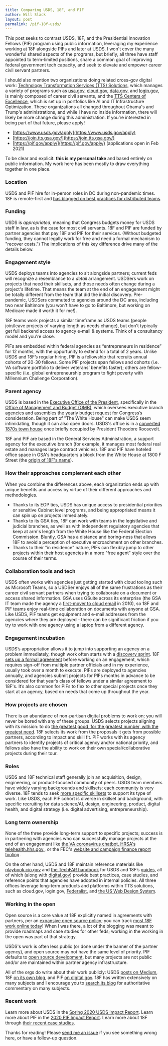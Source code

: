 ```yaml
---
title: Comparing USDS, 18F, and PIF
author: Will Slack
layout: post
permalink: /pif-18f-usds/
---
```


This post seeks to contrast USDS, 18F, and the Presidential Innovation Fellows (PIF) program using public information, leveraging my experience working at 18F alongside PIFs and later at USDS. I won't cover the many wonderful shared aspects of the programs, but briefly, all three have staff appointed to term-limited positions, share a common goal of improving federal government tech capacity, and seek to elevate and empower career civil servant partners.

I should also mention two organizations doing related cross-gov digital work: [Technology Transformation Services (TTS) Solutions](https://www.gsa.gov/about-us/organization/federal-acquisition-service/technology-transformation-services/tts-solutions), which manages a variety of programs such as [usa.gov](https://usa.gov), [cloud.gov](https://cloud.gov), [data.gov](https://data.gov), and [login.gov](https://login.gov), is mainly composed of career civil servants, and the [TTS Centers of Excellence](https://coe.gsa.gov/), which is set up in portfolios like AI and IT Infrastructure Optimization. These organizations all changed throughout Obama's and Trump's administrations, and while I have no inside information, there will likely be more change during this administration. If you’re interested in being part of that future, please apply! 

- [https://www.usds.gov/apply](https://www.usds.gov/apply)
- [https://join.tts.gsa.gov/](https://join.tts.gsa.gov/)
- [https://pif.gov/apply/](https://pif.gov/apply/) (applications open in Feb 2021)

To be clear and explicit: **this is my personal take** and based entirely on public information. My work here has been mostly to draw everything together in one place.

### Location

USDS and PIF hire for in-person roles in DC during non-pandemic times. 18F is remote-first and [has blogged on best practices for distributed teams](https://18f.gsa.gov/2015/10/15/best-practices-for-distributed-teams/).

### Funding

USDS is *appropriated*, meaning that Congress budgets money for USDS staff in law, as is the case for most civil servants. 18F and PIF are funded by partner agencies that pay 18F and PIF for their services. (Without budgeted funding, they cannot legally work for free and need a formal mechanism to "recover costs.") The implications of this key difference drive many of the details below.

### Engagement style

USDS deploys teams into agencies to sit alongside partners; current feds will recognize a resemblance to a *detail* arrangement. USDSers work on projects that need their skillsets, and those needs often change during a project's lifetime. That means the team at the end of an engagement might be totally different from the team that did the initial discovery. Pre-pandemic, USDSers commuted to agencies around the DC area, including two near Baltimore (you won't have to go to Baltimore, but working on Medicare made it worth it for me!).

18F teams work projects a similar timeframe as USDS teams (people join/leave projects of varying length as needs change), but don't typically get full backend access to agency e-mail & systems. Think of a consultancy model and you're close.

PIFs are embedded within federal agencies as “entrepreneurs in residence” for 12 months, with the opportunity to extend for a total of 2 years. Unlike USDS and 18F’s regular hiring, PIF is a fellowship that recruits annual cohorts of 20-30 fellows. Some PIF projects span fellows and cohorts (i.e. VA software portfolio to deliver veterans’ benefits faster); others are fellow-specific (i.e. global entrepreneurship program to fight poverty with Millennium Challenge Corporation).

### Parent agency

USDS is based in the [Executive Office of the President](https://www.whitehouse.gov/administration/executive-office-of-the-president/), specifically in the [Office of Management and Budget (OMB)](https://www.whitehouse.gov/omb/), which oversees executive branch agencies and assembles the yearly budget request for Congress’s consideration. Being part of "The White House" can make USDS seem intimidating, though it can also open doors. USDS's office is in a [converted 1870s town house](https://www.federaltimes.com/it-networks/2018/07/25/inside-the-agency-where-you-wish-you-worked/) once briefly occupied by President Theodore Roosevelt.

18F and PIF are based in the General Services Administration, a support agency for the executive branch (for example, it manages most federal real estate and manages large contract vehicles). 18F and PIF have hoteled office space in GSA's headquarters a block from the White House at 1800 F Street (the [origin of 18F's name](https://18f.gsa.gov/about/#history-and-funding)).

### How their approaches complement each other

When you combine the differences above, each organization ends up with unique benefits and access by virtue of their different approaches and methodologies.

- Thanks to its EOP ties, USDS has unique access to presidential priorities or sensitive Cabinet level programs, and being appropriated means it can spin up on projects immediately.
- Thanks to its GSA ties, 18F can work with teams in the legistlative and judicial branches, as well as with independent regulatory agencies that keep at arm's length from the White House like the Federal Election Commission. Bluntly, GSA has a distance and boring-ness that allows 18F to avoid a perception of executive encroachment on other branches.
- Thanks to their "in residence" nature, PIFs can flexibly jump to other projects within their host agencies in a more "free agent" style over the course of their terms.

### Collaboration tools and tech

USDS often works with agencies just getting started with cloud tooling such as Microsoft Teams, so a USDSer enjoys all of the same frustrations as their career civil servant partners when trying to collaborate on a document or access shared information. GSA uses GSuite across its enterprise (the GSA IT team made the agency a [first-mover to cloud email](https://www.gsa.gov/about-us/newsroom/news-releases/gsa-becomes-first-federal-agency-to-move-email-to-the-cloud-agencywide) in 2010), so 18F and PIF teams enjoy real-time collaboration on documents with anyone at GSA. Like USDS, PIF teams get equipment and e-mail addresses from the agencies where they are deployed - there can be significant friction if you try to work with one agency using a laptop from a different agency.

### Engagement incubation

USDS’s appropriation allows it to jump into supporting an agency on a problem immediately, though work often starts with a [discovery sprint](https://www.linkedin.com/pulse/government-discovery-sprint-playbook-how-lessons-learned-kathy-pham/). 18F [sets up a formal agreement](https://18f.gsa.gov/how-we-work/) before working on an engagement, which requires sign-off from multiple partner officials and in my experience, usually took over a month to execute. PIFs are deployed to agencies annually, and agencies submit projects for PIFs months in advance to be considered for that year’s class of fellows under a similar agreement to 18F's. It’s also common for PIFs to flex to other special projects once they start at an agency, based on needs that come up throughout the year.

### How projects are chosen

There is an abundance of non-partisan digital problems to work on; you will never be bored with any of these groups. USDS selects projects aligning with its mission: to do [the greatest good, for the greatest number, with the greatest need](https://www.usds.gov/mission). 18F selects its work from the proposals it gets from possible partners, according to impact and skill fit. PIF works with its agency partners to identify projects of critical agency and/or national priority, and fellows also have the ability to work on their own special/collaborative projects during their tour.

### Roles

USDS and 18F technical staff generally join an acquisition, design, engineering, or product-focused community of peers. USDS team members have widely varying backgrounds and skillsets; [each community](https://www.usds.gov/how-we-work) is very diverse. 18F tends to seek [more specific skillsets](https://join.tts.gsa.gov/join/consulting-software-engineer/) to support its type of work. Like USDS, each PIF cohort is diverse in skillset and background, with specific recruiting for data science/AI, design, engineering, product, digital health, and digital strategy (i.e. digital advertising, entrepreneurship).

### Long term ownership

None of the three provide long-term support to specific projects; success is in partnering with agencies who can successfully manage projects at the end of an engagement like [the VA coronavirus chatbot, HRSA's telehealth.hhs.gov,](https://digital.gov/2020/10/16/product-lessons-from-the-front-lines-of-covid-19-civic-tech-response/), or the FEC's [website and campaign finance report tooling](https://18f.gsa.gov/2017/05/30/the-new-fec/).

On the other hand, USDS and 18F maintain reference materials like [playbook.cio.gov](playbook.cio.gov) and [the TechFAR handbook](http://playbook.cio.gov/techfar/) for USDS and 18F’s [guides](https://18f.gsa.gov/guides/), all of which (along with [digital.gov](https://digital.gov/resources/)) provide best practices, case studies, and reference points that agencies have adopted in internal policies. All three offices leverage long-term products and platforms within TTS solutions, such as cloud.gov, login.gov, [Federalist](https://federalist.18f.gov/), and [the US Web Design System](https://designsystem.digital.gov/). 

### Working in the open
 
Open source is a core value at 18F explicitly named in agreements with partners, per an [expansive open source policy](https://github.com/18F/open-source-policy/blob/master/policy.md); you can track [most 18F work online today](https://github.com/18F)! When I was there, a lot of the blogging was meant to provide roadmaps and case studies for other feds; working in the working in the open was part of that strategy.

USDS's work is often less public (or done under the banner of the partner agency), and open source may not have the same level of priority. PIF defaults to [open source development]((http://github.com/presidential-innovation-fellows)), but many projects are not public and/or are maintained within partner agency infrastructure.

All of the orgs do write about their work publicly: USDS [posts on Medium](https://usdigitalservice.medium.com/), 18F [on its own blog](https://18f.gsa.gov/blog/), and PIF [on digital.gov](https://digital.gov/topics/pif/). 18F has written extensively on many subjects and I encourage you to [search its blog](https://search.usa.gov/search/docs?utf8=%E2%9C%93&affiliate=18f-site&sort_by=&dc=8925&query=devops) for authoritative commentary on many subjects.

### Recent work

Learn more about USDS in the [Spring 2020 USDS Impact Report](https://www.usds.gov/resources/USDS-Impact-Report-2020.pdf). Learn more about PIF in the [2020 PIF Impact Report](https://pif.gov/impact). Learn more about 18F through [their recent case studies](https://18f.gsa.gov/what-we-deliver/).

Thanks for reading! Please [send me an issue](https://github.com/wslack/wslack.github.io/issues) if you see something wrong here, or have a follow-up question.
